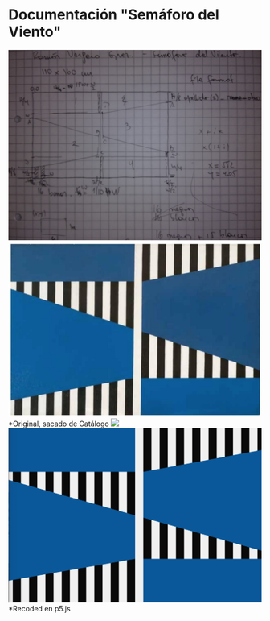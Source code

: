 # Documentación "Semáforo del Viento"

![](https://github.com/guillemontecinos/recode/blob/master/vergar_grez-semaforo-del-viento/documentation/docu_semaforo_viento.jpg)
![](https://github.com/guillemontecinos/recode/blob/master/vergar_grez-semaforo-del-viento/documentation/semaforo_del_viento_original.png)
*Original, sacado de Catálogo ![](http://www.ccplm.cl/sitio/catalogola-revolucion-de-las-formas/)
![](https://github.com/guillemontecinos/recode/blob/master/vergar_grez-semaforo-del-viento/documentation/semaforo_del_viento_recoded.png)
*Recoded en p5.js
